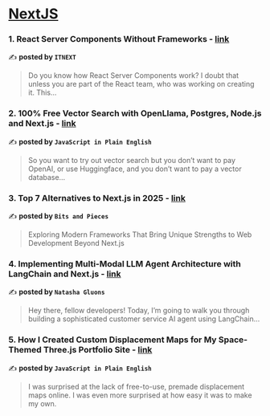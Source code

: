 
<h1><a href=https://medium.com/tag/nextjs/recommended target="_blank" rel="noopener noreferrer">NextJS</a></h1>
<h3>1. React Server Components Without Frameworks - <a href="https://medium.com/itnext/react-server-components-without-frameworks-7c61c1ce0561" target="_blank" rel="noopener noreferrer">link</a></h3>

✍️ **posted by `ITNEXT`**

<blockquote>Do you know how React Server Components work? I doubt that unless you are part of the React team, who was working on creating it. This…</blockquote>

<h3>2. 100% Free Vector Search with OpenLlama, Postgres, Node.js and Next.js - <a href="https://medium.com/javascript-in-plain-english/100-free-vector-search-with-openllama-postgres-nodejs-and-nextjs-e496856766f7" target="_blank" rel="noopener noreferrer">link</a></h3>

✍️ **posted by `JavaScript in Plain English`**

<blockquote>So you want to try out vector search but you don’t want to pay OpenAI, or use Huggingface, and you don’t want to pay a vector database…</blockquote>

<h3>3. Top 7 Alternatives to Next.js in 2025 - <a href="https://medium.com/bitsrc/top-7-alternatives-to-next-js-in-2025-917bf9d5ffba" target="_blank" rel="noopener noreferrer">link</a></h3>

✍️ **posted by `Bits and Pieces`**

<blockquote>Exploring Modern Frameworks That Bring Unique Strengths to Web Development Beyond Next.js</blockquote>

<h3>4. Implementing Multi-Modal LLM Agent Architecture with LangChain and Next.js - <a href="https://medium.com/@natashagluons/implementing-multi-modal-llm-agent-architecture-with-langchain-and-next-js-75f0ae1d663a" target="_blank" rel="noopener noreferrer">link</a></h3>

✍️ **posted by `Natasha Gluons`**

<blockquote>Hey there, fellow developers! Today, I’m going to walk you through building a sophisticated customer service AI agent using LangChain…</blockquote>

<h3>5. How I Created Custom Displacement Maps for My Space-Themed Three.js Portfolio Site - <a href="https://medium.com/javascript-in-plain-english/how-i-created-custom-displacement-maps-for-my-space-themed-three-js-portfolio-site-642b52700941" target="_blank" rel="noopener noreferrer">link</a></h3>

✍️ **posted by `JavaScript in Plain English`**

<blockquote>I was surprised at the lack of free-to-use, premade displacement maps online. I was even more surprised at how easy it was to make my own.</blockquote>

